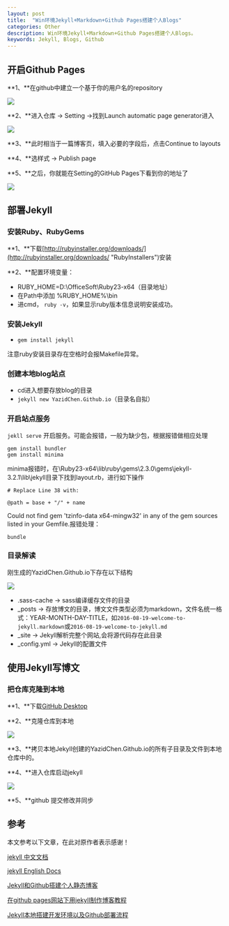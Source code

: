 ```yaml
---
layout: post
title:  "Win环境Jekyll+Markdown+Github Pages搭建个人Blogs"
categories: Other
description: Win环境Jekyll+Markdown+Github Pages搭建个人Blogs。
keywords: Jekyll, Blogs, Github
---
```

## 开启Github Pages ##

**1、**在github中建立一个基于你的用户名的repository

![](http://i.imgur.com/pJBemgT.png)

**2、**进入仓库 -> Setting ->找到Launch automatic page generator进入

![](http://i.imgur.com/NX82S2v.png)

**3、**此时相当于一篇博客页，填入必要的字段后，点击Continue to layouts

**4、**选样式 -> Publish page

**5、**之后，你就能在Setting的GitHub Pages下看到你的地址了

![](http://i.imgur.com/RhpshMR.png)

## 部署Jekyll ##

### 安装Ruby、RubyGems ###

**1、**下载[http://rubyinstaller.org/downloads/](http://rubyinstaller.org/downloads/ "RubyInstallers")安装

**2、**配置环境变量：
-  RUBY_HOME=D:\OfficeSoft\Ruby23-x64（目录地址）
-  在Path中添加 %RUBY_HOME%\bin
-  进cmd， `ruby -v`，如果显示ruby版本信息说明安装成功。

### 安装Jekyll ###

- `gem install jekyll`

注意ruby安装目录存在空格时会报Makefile异常。


### 创建本地blog站点 ###

- cd进入想要存放blog的目录
- `jekyll new YazidChen.Github.io`（目录名自拟）


### 开启站点服务 ###

`jekll serve` 开启服务。可能会报错，一般为缺少包，根据报错做相应处理
```
gem install bundler
gem install minima
```
minima报错时，在\Ruby23-x64\lib\ruby\gems\2.3.0\gems\jekyll-3.2.1\lib\jekyll目录下找到layout.rb，进行如下操作
```
# Replace Line 38 with:

@path = base + "/" + name
```

Could not find gem 'tzinfo-data x64-mingw32' in any of the gem sources listed in your Gemfile.报错处理：
```
bundle
```

### 目录解读 ###

刚生成的YazidChen.Github.io下存在以下结构

![](http://i.imgur.com/xCQ3uNM.png)

- .sass-cache	->	sass编译缓存文件的目录
- _posts		->	存放博文的目录，博文文件类型必须为markdown，文件名统一格式：YEAR-MONTH-DAY-TITLE，如`2016-08-19-welcome-to-jekyll.markdown`或`2016-08-19-welcome-to-jekyll.md`
- _site		->	Jekyll解析完整个网站,会将源代码存在此目录
- _config.yml	->	Jekyll的配置文件


## 使用Jekyll写博文 ##

### 把仓库克隆到本地 ###

**1、**下载[GitHub Desktop](https://desktop.github.com/)

**2、**克隆仓库到本地

![](http://i.imgur.com/iyNOqSe.png)

**3、**拷贝本地Jekyll创建的YazidChen.Github.io的所有子目录及文件到本地仓库中的。

**4、**进入仓库启动jekyll 

![](http://i.imgur.com/c2tOmeS.png)

**5、**github 提交修改并同步


## 参考 ##

本文参考以下文章，在此对原作者表示感谢！

[jekyll 中文文档](http://jekyll.bootcss.com/docs/home/)

[jekyll English Docs](http://jekyllrb.com/docs/home/)

[Jekyll和Github搭建个人静态博客](http://pwnny.cn/original/2016/06/26/MakeBlog.html)

[在github pages网站下用jekyll制作博客教程](http://kresnik.wang/works/tech/2015/06/07/%E5%9C%A8github-pages%E7%BD%91%E7%AB%99%E4%B8%8B%E7%94%A8jekyll%E5%88%B6%E4%BD%9C%E5%8D%9A%E5%AE%A2%E6%95%99%E7%A8%8B.html)

[Jekyll本地搭建开发环境以及Github部署流程](http://pizida.com/technology/2016/03/03/use-jekyll-create-blog-on-github/)




